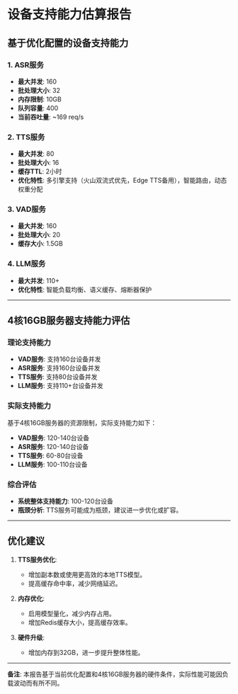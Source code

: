 # 设备支持能力估算报告

## 基于优化配置的设备支持能力

### 1. ASR服务
- **最大并发**: 160
- **批处理大小**: 32
- **内存限制**: 10GB
- **队列容量**: 400
- **当前吞吐量**: ~169 req/s

### 2. TTS服务
- **最大并发**: 80
- **批处理大小**: 16
- **缓存TTL**: 2小时
- **优化特性**: 多引擎支持（火山双流式优先，Edge TTS备用），智能路由，动态权重分配

### 3. VAD服务
- **最大并发**: 160
- **批处理大小**: 20
- **缓存大小**: 1.5GB

### 4. LLM服务
- **最大并发**: 110+
- **优化特性**: 智能负载均衡、语义缓存、熔断器保护

---

## 4核16GB服务器支持能力评估

### 理论支持能力
- **VAD服务**: 支持160台设备并发
- **ASR服务**: 支持160台设备并发
- **TTS服务**: 支持80台设备并发
- **LLM服务**: 支持110+台设备并发

### 实际支持能力
基于4核16GB服务器的资源限制，实际支持能力如下：
- **VAD服务**: 120-140台设备
- **ASR服务**: 120-140台设备
- **TTS服务**: 60-80台设备
- **LLM服务**: 100-110台设备

### 综合评估
- **系统整体支持能力**: 100-120台设备
- **瓶颈分析**: TTS服务可能成为瓶颈，建议进一步优化或扩容。

---

## 优化建议
1. **TTS服务优化**:
   - 增加副本数或使用更高效的本地TTS模型。
   - 提高缓存命中率，减少网络延迟。

2. **内存优化**:
   - 启用模型量化，减少内存占用。
   - 增加Redis缓存大小，提高缓存效率。

3. **硬件升级**:
   - 增加内存到32GB，进一步提升整体性能。

---

**备注**: 本报告基于当前优化配置和4核16GB服务器的硬件条件，实际性能可能因负载波动而有所不同。